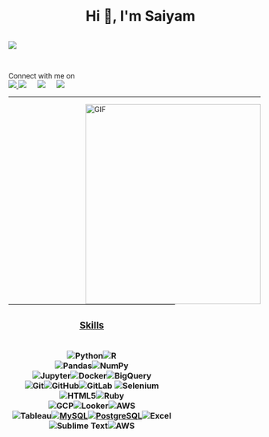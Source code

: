 <!--
**saiyam-shah/saiyam-shah** is a ✨ _special_ ✨ repository because its `README.md` (this file) appears on your GitHub profile.

Here are some ideas to get you started:

- 🔭 I’m currently working on ...
- 🌱 I’m currently learning ...
- 👯 I’m looking to collaborate on ...
- 🤔 I’m looking for help with ...
- 💬 Ask me about ...
- 📫 How to reach me: ...
- 😄 Pronouns: ...
- ⚡ Fun fact: ...
-->

<!-- ![Hi](hi2.png) -->
<!--horizontal divider(gradiant)-->

</p>

<!--h1 without bottom border-->
<div id="user-content-toc">
  <ul align="center">
    <summary><h1 style="display: inline-block">Hi 👋, I'm Saiyam</h1></summary>
  </ul>
</div>


<a href="https://github.com/DenverCoder1/readme-typing-svg"><img src="https://readme-typing-svg.herokuapp.com?font=Time+New+Roman&color=%23C8BE25&size=25&center=true&vCenter=true&width=500&height=100&lines=MSBA+Student+@UT+Austin;Ex-+Business+Analyst+@Quantiphi;Passionate+About+Data;Always+learning+new+things"></a>
</p>
<br>
<p>Connect with me on
<br>	
<a target="_blank" href="https://saiyam-shah.mywebsites360.com/"><img src="https://img.shields.io/website-up-down-green-red/http/monip.org.svg?style=for-the-badge&logo=appveyor&logoColor=white&color=teal">
  <a target="_blank" href="https://www.linkedin.com/in/saiyam-shah/"><img src="https://img.shields.io/badge/-LinkedIn-0077B5?style=for-the-badge&logo=Linkedin&logoColor=white"></img></a>
&emsp;
<a target="_blank" href="mailto:saiyamshah353@gmail.com"
><img src="https://img.shields.io/badge/-Gmail-D14836?style=for-the-badge&logo=Gmail&logoColor=white"></img></a>
&emsp;
<a target="_blank" href="https://medium.com/@saiyamshah353"><img src="https://img.shields.io/badge/Medium-12100E?style=for-the-badge&logo=medium&logoColor=white"></img></a>
<br>
</p>


 <!-- ### Here are my most current ***Medium*** posts:  -->
 

<!-- <a target="_blank" href="https://github-readme-medium-recent-article.vercel.app/medium/@saiyamshah353/0"><img src="https://github-readme-medium-recent-article.vercel.app/medium/@saiyamshah353/0" alt="Recent Article 0">
<a target="_blank" href="https://github-readme-medium-recent-article.vercel.app/medium/@saiyamshah353/1"><img src="https://github-readme-medium-recent-article.vercel.app/medium/@saiyamshah353/1" alt="Recent Article 1"> -->



---
<a target="_blank" align="left">
  <img align="right" top="100" height="400" width="350" alt="GIF" src="https://media.giphy.com/media/SWoSkN6DxTszqIKEqv/giphy.gif">
</a>


| <h3 align='center' style='text-decoration: underline'> <u> Skills </u> </h3> <br> <img alt="Python" src="https://img.shields.io/badge/python%20-%2314354C.svg?&style=for-the-badge&logo=python&logoColor=white"/><img alt="R" src="https://img.shields.io/badge/r-%23276DC3.svg?&style=for-the-badge&logo=r&logoColor=white"/> <br> <img alt="Pandas" src="https://img.shields.io/badge/pandas%20-%23150458.svg?&style=for-the-badge&logo=pandas&logoColor=white" /><img alt="NumPy" src="https://img.shields.io/badge/numpy%20-%23013243.svg?&style=for-the-badge&logo=numpy&logoColor=white" /> <br> <img alt="Jupyter" src="https://img.shields.io/badge/Jupyter%20-%23F37626.svg?&style=for-the-badge&logo=Jupyter&logoColor=white"/><img alt="Docker" src="https://img.shields.io/badge/docker%20-%230db7ed.svg?&style=for-the-badge&logo=docker&logoColor=white"/><img alt="BigQuery" src="https://img.shields.io/badge/BigQuery%20-%23326ce5.svg?&style=for-the-badge&logo=kubernetes&logoColor=white"/> <br> <img alt="Git" src="https://img.shields.io/badge/git%20-%23F05033.svg?&style=for-the-badge&logo=git&logoColor=white"/><img alt="GitHub" src="https://img.shields.io/badge/github%20-%23121011.svg?&style=for-the-badge&logo=github&logoColor=white"/><img alt="GitLab" src="https://img.shields.io/badge/gitlab%20-%23181717.svg?&style=for-the-badge&logo=gitlab&logoColor=white"/> <img alt="Selenium" src="https://img.shields.io/badge/-Arduino-00979D?style=for-the-badge&logo=Selenium&logoColor=white"/> <br> <img alt="HTML5" src="https://img.shields.io/badge/html5%20-%23E34F26.svg?&style=for-the-badge&logo=html5&logoColor=white"/><img alt="Ruby" src="https://img.shields.io/badge/ruby-%23CC342D.svg?&style=for-the-badge&logo=ruby&logoColor=white"/><br><img alt="GCP" src="https://img.shields.io/badge/GCP%20-%23458CF5?style=for-the-badge&logo=Google-Search-Console&logoColor=white"/><img alt="Looker" src="https://img.shields.io/badge/Looker%20-%23458CF5?style=for-the-badge&logo=Google-Search-Console&logoColor=white"/><img alt="AWS" src="https://img.shields.io/badge/AWS%20-%23E37400?style=for-the-badge&logo=Google-Analytics&logoColor=white"/> <br> <img alt="Tableau" src="https://img.shields.io/badge/Tableau%20-%23150458.svg?&style=for-the-badge&logo=pandas&logoColor=white" /><a href="#"><img alt="MySQL" src="https://img.shields.io/badge/MySQL-4479A1?style=for-the-badge&logo=mysql&logoColor=fff"></a><a href="#"><img alt="PostgreSQL" src ="https://img.shields.io/badge/PostgreSQL-4169E1?style=for-the-badge&logo=postgresql&logoColor=fff"></a><img alt="Excel" src="https://img.shields.io/badge/travisci%20-%232B2F33.svg?&style=for-the-badge&logo=travis&logoColor=white"/> <br> <img alt="Sublime Text" src="https://img.shields.io/badge/sublimetext%20-%23FF9800?style=for-the-badge&logo=Sublime-Text&logoColor=white"/><img alt="AWS" src="https://img.shields.io/badge/AWS%20-%23273347?style=for-the-badge&logo=AWS&logoColor=white"/> <br><br>
|---|






























